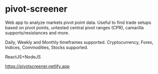 # pivot-screener
Web app to analyze markets pivot point data. Useful to find trade setups based on pivot points, untested central pivot ranges (CPR), camarilla supports/resistances and more. 

Daily, Weekly and Monthly timeframes supported.
Cryptocurrency, Forex, Indices, Commodities, Stocks supported.

ReactJS+NodeJS

https://pivotscreener.netlify.app
